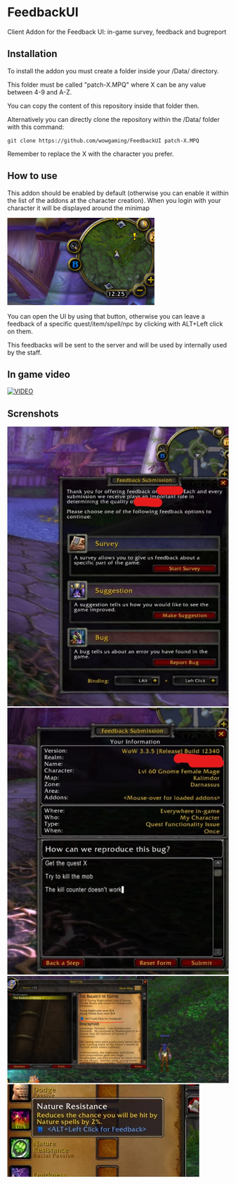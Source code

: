 # FeedbackUI

Client Addon for the Feedback UI: in-game survey, feedback and bugreport 

## Installation

To install the addon you must create a folder inside your /Data/ directory.

This folder must be called "patch-X.MPQ" where X can be any value between 4-9 and A-Z.

You can copy the content of this repository inside that folder then.

Alternatively you can directly clone the repository within the /Data/ folder with this command:

```
git clone https://github.com/wowgaming/FeedbackUI patch-X.MPQ
```

Remember to replace the X with the character you prefer.

## How to use

This addon should be enabled by default (otherwise you can enable it within the list of the addons at the character creation).
When you login with your character it will be displayed around the minimap 

![minimapPNG.PNG](minimapPNG.PNG)


You can open the UI by using that button, otherwise you can leave a feedback of a specific quest/item/spell/npc by clicking with ALT+Left click on them.

This feedbacks will be sent to the server and will be used by internally used by the staff.

## In game video

[![VIDEO](https://img.youtube.com/vi/QHA_k-cOj_8/0.jpg)](https://www.youtube.com/watch?v=QHA_k-cOj_8)

## Screnshots

![photo_2020-12-19_20-23-33_LI.jpg](photo_2020-12-19_20-23-33_LI.jpg)
![photo_2020-12-19_20-27-34_LI.jpg](photo_2020-12-19_20-27-34_LI.jpg)
![photo_2020-12-19_23-20-48.jpg](photo_2020-12-19_23-20-48.jpg)
![photo_2020-12-19_23-32-03.jpg](photo_2020-12-19_23-32-03.jpg)


